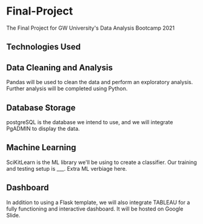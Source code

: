 # Final-Project
The Final Project for GW University's Data Analysis Bootcamp 2021

## Technologies Used
## Data Cleaning and Analysis
Pandas will be used to clean the data and perform an exploratory analysis. Further analysis will be completed using Python.

## Database Storage
postgreSQL is the database we intend to use, and we will integrate PgADMIN to display the data.

## Machine Learning
SciKitLearn is the ML library we'll be using to create a classifier. Our training and testing setup is ___. Extra ML verbiage here.

## Dashboard
In addition to using a Flask template, we will also integrate TABLEAU for a fully functioning and interactive dashboard. It will be hosted on Google Slide.
